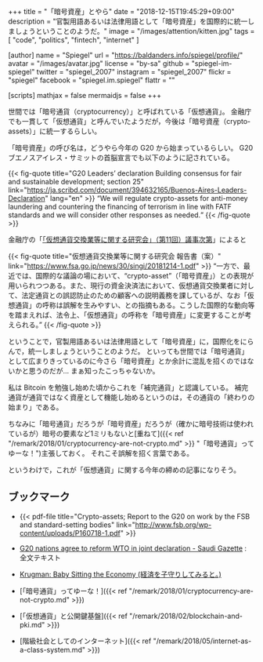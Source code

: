 +++
title = "「暗号資産」とやら"
date = "2018-12-15T19:45:29+09:00"
description = "官製用語あるいは法律用語として「暗号資産」を国際的に統一しましょうということのようだ。"
image = "/images/attention/kitten.jpg"
tags = [ "code", "politics", "fintech", "internet" ]

[author]
  name      = "Spiegel"
  url       = "https://baldanders.info/spiegel/profile/"
  avatar    = "/images/avatar.jpg"
  license   = "by-sa"
  github    = "spiegel-im-spiegel"
  twitter   = "spiegel_2007"
  instagram = "spiegel_2007"
  flickr    = "spiegel"
  facebook  = "spiegel.im.spiegel"
  flattr    = ""

[scripts]
  mathjax = false
  mermaidjs = false
+++

世間では「暗号通貨（cryptocurrency）」と呼ばれている「仮想通貨」。
金融庁でも一貫して「仮想通貨」と呼んでいたようだが，今後は「暗号資産（crypto-assets）」に統一するらしい。

「暗号資産」の呼び名は，どうやら今年の G20 から始まっているらしい。
G20 ブエノスアイレス・サミットの首脳宣言でも以下のように記されている。

{{< fig-quote title="G20 Leaders’ declaration Building consensus for fair and sustainable development; section 25" link="https://ja.scribd.com/document/394632165/Buenos-Aires-Leaders-Declaration" lang="en" >}}
<q>We will regulate crypto-assets for anti-money laundering and countering the financing of terrorism in line with FATF standards and we will consider other responses as needed.</q>
{{< /fig-quote >}}

金融庁の「[「仮想通貨交換業等に関する研究会」（第11回）議事次第](https://www.fsa.go.jp/news/30/singi/20181214.html)」によると

{{< fig-quote title="仮想通貨交換業等に関する研究会 報告書（案）" link="https://www.fsa.go.jp/news/30/singi/20181214-1.pdf" >}}
<q>一方で、最近では、国際的な議論の場において、“crypto-asset”（「暗号資産」）との表現が用いられつつある。また、現行の資金決済法において、仮想通貨交換業者に対して、法定通貨との誤認防止のための顧客への説明義務を課しているが、なお「仮想通貨」の呼称は誤解を生みやすい、との指摘もある。こうした国際的な動向等を踏まえれば、法令上、「仮想通貨」の呼称を「暗号資産」に変更することが考えられる。</q>
{{< /fig-quote >}}

ということで，官製用語あるいは法律用語として「暗号資産」に，国際化をにらんで，統一しましょうということのようだ。
といっても世間では「暗号通貨」として広まりきっているのに今さら「暗号資産」とか余計に混乱を招くのではないかと思うのだが... まぁ知ったこっちゃないか。

私は Bitcoin を勉強し始めた頃からこれを「補完通貨」と認識している。
補完通貨が通貨ではなく資産として機能し始めるというのは，その通貨の「終わりの始まり」である。

ちなみに「暗号通貨」だろうが「暗号資産」だろうが（確かに暗号技術は使われているが）暗号の要素など1ミリもないと[重ねて]({{< ref "/remark/2018/01/cryptocurrency-are-not-crypto.md" >}} "「暗号通貨」ってゆーな！")主張しておく。
それこそ誤解を招く言葉である。

というわけで，これが「仮想通貨」に関する今年の締めの記事になりそう。

## ブックマーク

- {{< pdf-file title="Crypto-assets; Report to the G20 on work by the FSB and standard-setting bodies" link="http://www.fsb.org/wp-content/uploads/P160718-1.pdf" >}}
- [G20 nations agree to reform WTO in joint declaration - Saudi Gazette](http://saudigazette.com.sa/article/549293/World/America/G20-nations-agree-to-reform-WTO-in-joint-declaration) : 全文テキスト

- [Krugman: Baby Sitting the Economy (経済を子守りしてみると。)](http://cruel.org/krugman/babysitj.html)

- [「暗号通貨」ってゆーな！]({{< ref "/remark/2018/01/cryptocurrency-are-not-crypto.md" >}})
- [「仮想通貨」と公開鍵基盤]({{< ref "/remark/2018/02/blockchain-and-pki.md" >}})
- [階級社会としてのインターネット]({{< ref "/remark/2018/05/internet-as-a-class-system.md" >}})
<!-- eof -->

